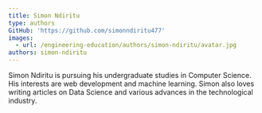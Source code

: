 ```yaml
---
title: Simon Ndiritu
type: authors
GitHub: 'https://github.com/simonndiritu477'
images:
  - url: /engineering-education/authors/simon-ndiritu/avatar.jpg
authors: simon-ndiritu
---
```

Simon Ndiritu is pursuing his undergraduate studies in Computer Science. His interests are web development and machine learning. Simon also loves writing articles on Data Science and various advances in the technological industry.
